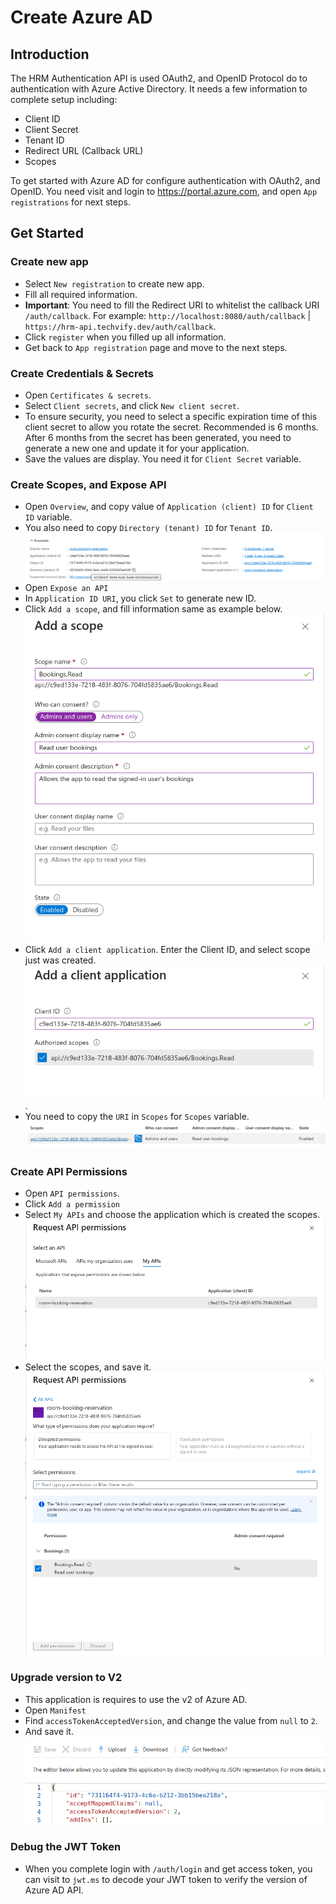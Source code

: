 # Create Azure AD

## Introduction

The HRM Authentication API is used OAuth2, and OpenID Protocol do to authentication with Azure Active Directory. It needs a few information to complete setup including:

- Client ID
- Client Secret
- Tenant ID
- Redirect URL (Callback URL)
- Scopes

To get started with Azure AD for configure authentication with OAuth2, and OpenID. You need visit and login to https://portal.azure.com, and open `App registrations` for next steps.

## Get Started

### Create new app

- Select `New registration` to create new app.
- Fill all required information.
- **Important**: You need to fill the Redirect URI to whitelist the callback URI `/auth/callback`. For example: `http://localhost:8080/auth/callback` | `https://hrm-api.techvify.dev/auth/callback`.
- Click `register` when you filled up all information.
- Get back to `App registration` page and move to the next steps.

### Create Credentials & Secrets

- Open `Certificates & secrets`.
- Select `Client secrets`, and click `New client secret`.
- To ensure security, you need to select a specific expiration time of this client secret to allow you rotate the secret. Recommended is 6 months. After 6 months from the secret has been generated, you need to generate a new one and update it for your application.
- Save the values are display. You need it for `Client Secret` variable.

### Create Scopes, and Expose API

- Open `Overview`, and copy value of `Application (client) ID` for `Client ID` variable.
- You also need to copy `Directory (tenant) ID` for `Tenant ID`.
  ![ad-overview.png](materials/ad-overview.png)
- Open `Expose an API`
- In `Application ID URI`, you click `Set` to generate new ID.
- Click `Add a scope`, and fill information same as example below.
  ![ad-create-scope.png](materials/ad-create-scopes.png)
- Click `Add a client application`. Enter the Client ID, and select scope just was created.
  ![ad-add-scope.png](materials/ad-add-scope.png).
- You need to copy the `URI` in `Scopes` for `Scopes` variable.
  ![ad-scope-uri.png](materials/ad-scope-uri.png)

### Create API Permissions

- Open `API permissions`.
- Click `Add a permission`
- Select `My APIs` and choose the application which is created the scopes.
  ![ad-add-api-permissions-1.png](materials/ad-add-api-permissions-1.png)
- Select the scopes, and save it.
  ![ad-add-api-permissions-2.png](materials/ad-add-api-permissions-2.png)

### Upgrade version to V2

- This application is requires to use the v2 of Azure AD.
- Open `Manifest`
- Find `accessTokenAcceptedVersion`, and change the value from `null` to `2`.
- And save it.
  ![ad-manifest.png](materials/ad-manifest.png)

### Debug the JWT Token

- When you complete login with `/auth/login` and get access token, you can visit to `jwt.ms` to decode your JWT token to verify the version of Azure AD API.
